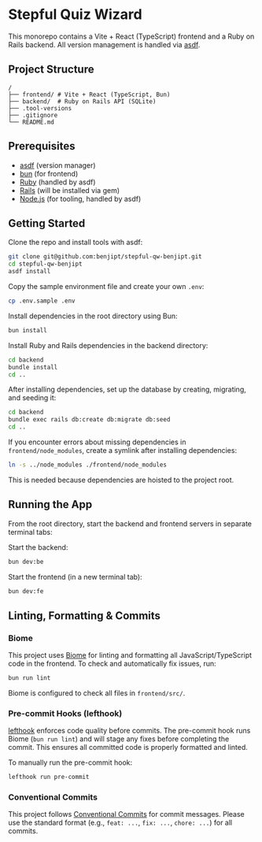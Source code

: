 # Stepful Quiz Wizard

This monorepo contains a Vite + React (TypeScript) frontend and a Ruby on Rails backend. All version management is handled via [asdf](https://asdf-vm.com/).

## Project Structure
```
/
├── frontend/ # Vite + React (TypeScript, Bun)
├── backend/  # Ruby on Rails API (SQLite)
├── .tool-versions
├── .gitignore
└── README.md
```

## Prerequisites
- [asdf](https://asdf-vm.com/) (version manager)
- [bun](https://bun.sh/) (for frontend)
- [Ruby](https://www.ruby-lang.org/) (handled by asdf)
- [Rails](https://rubyonrails.org/) (will be installed via gem)
- [Node.js](https://nodejs.org/) (for tooling, handled by asdf)

## Getting Started

Clone the repo and install tools with asdf:

```sh
git clone git@github.com:benjipt/stepful-qw-benjipt.git
cd stepful-qw-benjipt
asdf install
```

Copy the sample environment file and create your own `.env`:

```sh
cp .env.sample .env
```

Install dependencies in the root directory using Bun:

```sh
bun install
```

Install Ruby and Rails dependencies in the backend directory:

```sh
cd backend
bundle install
cd ..
```

After installing dependencies, set up the database by creating, migrating, and seeding it:

```sh
cd backend
bundle exec rails db:create db:migrate db:seed
cd ..
```

If you encounter errors about missing dependencies in `frontend/node_modules`, create a symlink after installing dependencies:

```sh
ln -s ../node_modules ./frontend/node_modules
```

This is needed because dependencies are hoisted to the project root.

## Running the App

From the root directory, start the backend and frontend servers in separate terminal tabs:

Start the backend:
```sh
bun dev:be
```

Start the frontend (in a new terminal tab):
```sh
bun dev:fe
```

## Linting, Formatting & Commits

### Biome
This project uses [Biome](https://biomejs.dev/) for linting and formatting all JavaScript/TypeScript code in the frontend. To check and automatically fix issues, run:

```sh
bun run lint
```

Biome is configured to check all files in `frontend/src/`.

### Pre-commit Hooks (lefthook)
[lefthook](https://github.com/evilmartians/lefthook) enforces code quality before commits. The pre-commit hook runs Biome (`bun run lint`) and will stage any fixes before completing the commit. This ensures all committed code is properly formatted and linted.

To manually run the pre-commit hook:
```sh
lefthook run pre-commit
```

### Conventional Commits
This project follows [Conventional Commits](https://www.conventionalcommits.org/) for commit messages. Please use the standard format (e.g., `feat: ...`, `fix: ...`, `chore: ...`) for all commits.
